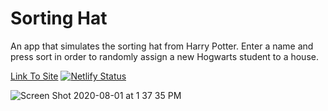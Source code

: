 # Sorting Hat
An app that simulates the sorting hat from Harry Potter. Enter a name and press sort in order to randomly assign a new Hogwarts student to a house.

<a href="https://sorting-hat-project.netlify.app/">Link To Site</a>
[![Netlify Status](https://api.netlify.com/api/v1/badges/0a48f703-f691-43b5-9ed5-5efb647051cd/deploy-status)](https://app.netlify.com/sites/smudick-product-cards/deploys)

![Screen Shot 2020-08-01 at 1 37 35 PM](https://user-images.githubusercontent.com/65687019/89108483-8a14e300-d3fe-11ea-9993-a3e392c78099.png)
